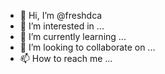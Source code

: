 - 👋 Hi, I’m @freshdca
- 👀 I’m interested in ...
- 🌱 I’m currently learning ...
- 💞️ I’m looking to collaborate on ...
- 📫 How to reach me ...

<!---
freshdca/freshdca is a ✨ special ✨ repository because its `README.md` (this file) appears on your GitHub profile.
You can click the Preview link to take a look at your changes.
--->
